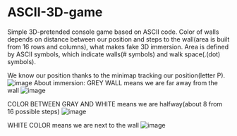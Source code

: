 # ASCII-3D-game
Simple 3D-pretended console game based on ASCII code.
Color of walls depends on distance between our position and steps to the wall(area is built from 16 rows and columns), what makes fake 3D immersion.
Area is defined by ASCII symbols, which indicate walls(# symbols) and walk space(.(dot) symbols).

We know our position thanks to the minimap tracking our position(letter P).
![image](https://user-images.githubusercontent.com/84204929/187273060-11566b3f-6800-4b65-a053-f907becb60d3.png)
About immersion:
GREY WALL means we are far away from the wall
![image](https://user-images.githubusercontent.com/84204929/187271266-4fac04a6-8438-46fd-9227-59191d16559e.png)

COLOR BETWEEN GRAY AND WHITE means we are halfway(about 8 from 16 possible steps)
![image](https://user-images.githubusercontent.com/84204929/187272291-f804d61a-0e00-4e10-848a-2ce9a4706fbe.png)

WHITE COLOR means we are next to the wall
![image](https://user-images.githubusercontent.com/84204929/187272425-5cad8570-01af-41ce-b596-b6712cdcf49d.png)
